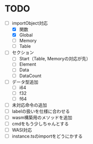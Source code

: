 # TODO

- [ ] importObject対応
  - [x] 関数
  - [x] Global
  - [ ] Memory
  - [ ] Table
- [ ] セクション
  - [ ] Start（Table, Memoryの対応が先）
  - [ ] Element
  - [ ] Data
  - [ ] DataCount
- [ ] データ型追加
  - [ ] i64
  - [ ] f32
  - [ ] f64
- [ ] 未対応命令の追加
- [ ] labelの扱いを仕様に合わせる
- [ ] wasm構築用のメソッドを追加
- [ ] cmdをもう少しちゃんとする
- [ ] WASI対応
- [ ] instance.tsのimportをどうにかする
